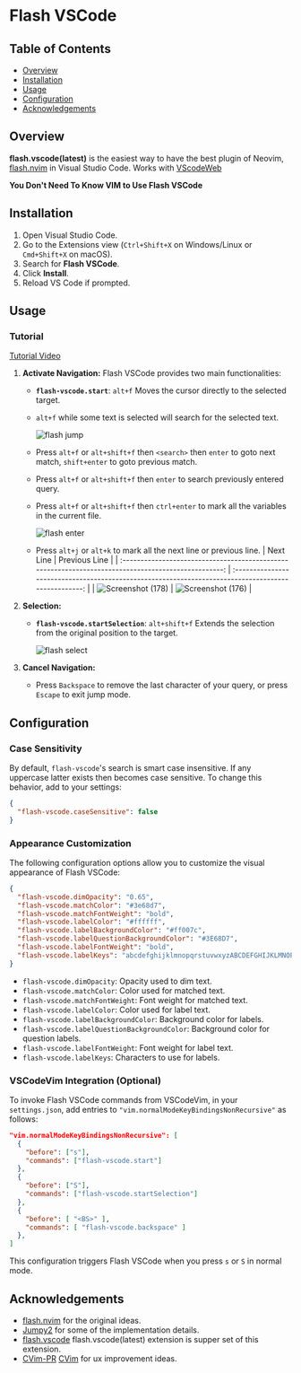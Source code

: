 # Flash VSCode

## Table of Contents

- [Overview](#overview)
- [Installation](#installation)
- [Usage](#usage)
- [Configuration](#configuration)
- [Acknowledgements](#acknowledgements)

## Overview

**flash.vscode(latest)** is the easiest way to have the best plugin of Neovim, [flash.nvim](https://github.com/folke/flash.nvim) in Visual Studio Code. Works with [VScodeWeb](https://vscode.dev)

**You Don't Need To Know VIM to Use Flash VSCode**

## Installation

1. Open Visual Studio Code.
2. Go to the Extensions view (`Ctrl+Shift+X` on Windows/Linux or `Cmd+Shift+X` on macOS).
3. Search for **Flash VSCode**.
4. Click **Install**.
5. Reload VS Code if prompted.

## Usage

### Tutorial

[Tutorial Video](https://github.com/user-attachments/assets/b4660aa8-dd2d-4c9f-9622-c01521747a76)

1. **Activate Navigation:**
   Flash VSCode provides two main functionalities:

   - **`flash-vscode.start`**: `alt+f` Moves the cursor directly to the selected target.
   - `alt+f` while some text is selected will search for the selected text.

     ![flash jump](https://github.com/user-attachments/assets/9a416efd-0927-4df8-b1f1-81d1582f328c)

   - Press `alt+f` or `alt+shift+f` then `<search>` then `enter` to goto next match, `shift+enter` to goto previous match.
   - Press `alt+f` or `alt+shift+f` then `enter` to search previously entered query.
   - Press `alt+f` or `alt+shift+f` then `ctrl+enter` to mark all the variables in the current file.

     ![flash enter](https://github.com/user-attachments/assets/e2f932e3-73c6-4acd-9d8c-9937bb116821)

   - Press `alt+j` or `alt+k` to mark all the next line or previous line.
     | Next Line | Previous Line |
     | :--------------------------------------------------------------------------------------------------: | :--------------------------------------------------------------------------------------------------: |
     | ![Screenshot (178)](https://github.com/user-attachments/assets/9281233c-2021-4a4a-9a8b-e5e0bdfa350c) | ![Screenshot (176)](https://github.com/user-attachments/assets/ef55f28b-3560-4884-a131-b2ac04ec9453) |

2. **Selection:**

   - **`flash-vscode.startSelection`**: `alt+shift+f` Extends the selection from the original position to the target.

     ![flash select](https://github.com/user-attachments/assets/e3a12392-3ab5-4ff7-a657-f28c4b09da2d)

3. **Cancel Navigation:**
   - Press `Backspace` to remove the last character of your query, or press `Escape` to exit jump mode.

## Configuration

### Case Sensitivity

By default, `flash-vscode`'s search is smart case insensitive. If any uppercase latter exists then becomes case sensitive. To change this behavior, add to your settings:

```json
{
  "flash-vscode.caseSensitive": false
}
```

### Appearance Customization

The following configuration options allow you to customize the visual appearance of Flash VSCode:

```json
{
  "flash-vscode.dimOpacity": "0.65",
  "flash-vscode.matchColor": "#3e68d7",
  "flash-vscode.matchFontWeight": "bold",
  "flash-vscode.labelColor": "#ffffff",
  "flash-vscode.labelBackgroundColor": "#ff007c",
  "flash-vscode.labelQuestionBackgroundColor": "#3E68D7",
  "flash-vscode.labelFontWeight": "bold",
  "flash-vscode.labelKeys": "abcdefghijklmnopqrstuvwxyzABCDEFGHIJKLMNOPQRSTUVWXYZ0123456789!@#$%^&*()-_=+[]{}|;:'\",.<>/?"
}
```

- `flash-vscode.dimOpacity`: Opacity used to dim text.
- `flash-vscode.matchColor`: Color used for matched text.
- `flash-vscode.matchFontWeight`: Font weight for matched text.
- `flash-vscode.labelColor`: Color used for label text.
- `flash-vscode.labelBackgroundColor`: Background color for labels.
- `flash-vscode.labelQuestionBackgroundColor`: Background color for question labels.
- `flash-vscode.labelFontWeight`: Font weight for label text.
- `flash-vscode.labelKeys`: Characters to use for labels.

### VSCodeVim Integration (Optional)

To invoke Flash VSCode commands from VSCodeVim, in your `settings.json`, add entries to `"vim.normalModeKeyBindingsNonRecursive"` as follows:

```json
"vim.normalModeKeyBindingsNonRecursive": [
  {
    "before": ["s"],
    "commands": ["flash-vscode.start"]
  },
  {
    "before": ["S"],
    "commands": ["flash-vscode.startSelection"]
  },
  {
    "before": [ "<BS>" ],
    "commands": [ "flash-vscode.backspace" ]
  },
]
```

This configuration triggers Flash VSCode when you press `s` or `S` in normal mode.

## Acknowledgements

- [flash.nvim](https://github.com/folke/flash.nvim) for the original ideas.
- [Jumpy2](https://marketplace.visualstudio.com/items?itemName=DavidLGoldberg.jumpy2) for some of the implementation details.
- [flash.vscode](https://github.com/cunbidun/flash.vscode) flash.vscode(latest) extension is supper set of this extension.
- [CVim-PR](https://github.com/VSCodeVim/Vim/issues/8567) [CVim](https://github.com/cuixiaorui/vscodeVim/tree/flash) for ux improvement ideas.
